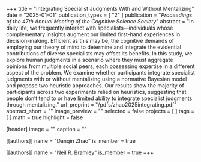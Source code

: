 +++
title = "Integrating Specialist Judgments With and Without Mentalizing"
date = "2025-01-01"
publication_types = [ "2" ]
publication = "_Proceedings of the 47th Annual Meeting of the Cognitive Science Society_"
abstract = "In daily life, we frequently interact with specialists—individuals whose complementary insights augment our limited first-hand experiences in decision-making. Efficient as this may be, the cognitive demands of employing our theory of mind to determine and integrate the evidential contributions of diverse specialists may offset its benefits. In this study, we explore human judgments in a scenario where they must aggregate opinions from multiple social peers, each possessing expertise in a different aspect of the problem. We examine whether participants integrate specialist judgments with or without mentalizing using a normative Bayesian model and propose two heuristic approaches. Our results show the majority of participants across two experiments relied on heuristics, suggesting that people don’t tend to or have limited ability to integrate specialist judgments through mentalizing."
url_preprint = "/pdfs/zhao2025integrating.pdf"
abstract_short = ""
image_preview = ""
selected = false
projects = [ ]
tags = [ ]
math = true
highlight = false

[header]
image = ""
caption = ""

[[authors]]
name = "Danqin Zhao"
is_member = true

[[authors]]
name = "Neil R. Bramley"
is_member = true
+++

